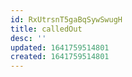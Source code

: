 ```yaml
---
id: RxUtrsnT5gaBqSywSwugH
title: calledOut
desc: ''
updated: 1641759514801
created: 1641759514801
---
```




